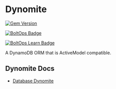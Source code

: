 # Dynomite

[![Gem Version](https://badge.fury.io/rb/dynomite.svg)](http://badge.fury.io/rb/dynomite)

[![BoltOps Badge](https://img.boltops.com/boltops/badges/boltops-badge.png)](https://www.boltops.com)

[![BoltOps Learn Badge](https://img.boltops.com/boltops-learn/boltops-learn.png)](https://learn.boltops.com)

A DynamoDB ORM that is ActiveModel compatible.

## Dynomite Docs

* [Database Dynomite](https://v5.rubyonjets.com/docs/database/dynamodb/)
